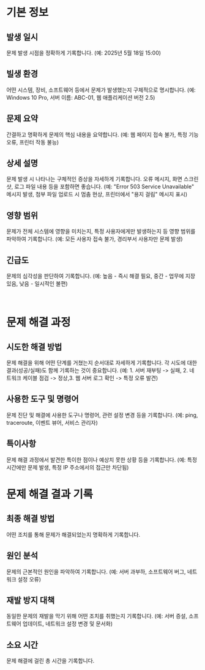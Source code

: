 # 기본 정보

## 발생 일시

문제 발생 시점을 정확하게 기록합니다. (예: 2025년 5월 18일 15:00)

## 빌생 환경

어떤 시스템, 장비, 소프트웨어 등에서 문제가 발생했는지 구체적으로 명시합니다. (예: Windows 10 Pro, 서버 이름: ABC-01, 웹 애플리케이션 버전 2.5)

## 문제 요약

간결하고 명확하게 문제의 핵심 내용을 요약합니다. (예: 웹 페이지 접속 불가, 특정 기능 오류, 프린터 작동 불능)

## 상세 설명

문제 발생 시 나타나는 구체적인 증상을 자세하게 기록합니다. 오류 메시지, 화면 스크린샷, 로그 파일 내용 등을 포함하면 좋습니다. (예: "Error 503 Service Unavailable" 메시지 발생, 첨부
파일 업로드 시 멈춤 현상, 프린터에서 "용지 걸림" 메시지 표시)

## 영향 범위

문제가 전체 시스템에 영향을 미치는지, 특정 사용자에게만 발생하는지 등 영향 범위를 파악하여 기록합니다. (예: 모든 사용자 접속 불가, 경리부서 사용자만 문제 발생)

## 긴급도

문제의 심각성을 판단하여 기록합니다. (예: 높음 - 즉시 해결 필요, 중간 - 업무에 지장 있음, 낮음 - 일시적인 불편)

<br>

# 문제 해결 과정

## 시도한 해결 방법

문제 해결을 위해 어떤 단계를 거쳤는지 순서대로 자세하게 기록합니다. 각 시도에 대한 결과(성공/실패)도 함께 기록하는 것이 중요합니다.
(예: 1. 서버 재부팅 -> 실패, 2. 네트워크 케이블 점검 -> 정상,3. 웹 서버 로그 확인 -> 특정 오류 발견)

## 사용한 도구 및 명령어

문제 진단 및 해결에 사용한 도구나 명령어, 관련 설정 변경 등을 기록합니다. (예: ping, traceroute, 이벤트 뷰어, 서비스 관리자)

## 특이사항

문제 해결 과정에서 발견한 특이한 점이나 예상치 못한 상황 등을 기록합니다. (예: 특정 시간에만 문제 발생, 특정 IP 주소에서의 접근만 차단됨)

# 문제 해결 결과 기록

## 최종 해결 방법

어떤 조치를 통해 문제가 해결되었는지 명확하게 기록합니다.

## 원인 분석

문제의 근본적인 원인을 파악하여 기록합니다. (예: 서버 과부하, 소프트웨어 버그, 네트워크 설정 오류)

## 재발 방지 대책

동일한 문제의 재발을 막기 위해 어떤 조치를 취했는지 기록합니다. (예: 서버 증설, 소프트웨어 업데이트, 네트워크 설정 변경 및 문서화)

## 소요 시간

문제 해결에 걸린 총 시간을 기록합니다.

